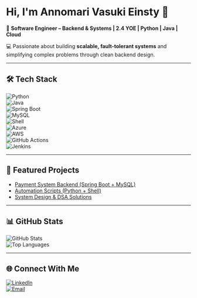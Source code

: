 # Hi, I'm Annomari Vasuki Einsty 👋

🚀 **Software Engineer – Backend & Systems | 2.4 YOE | Python | Java | Cloud**  

💻 Passionate about building **scalable, fault-tolerant systems** and simplifying complex problems through clean backend design.  

---

## 🛠️ Tech Stack  

![Python](https://img.shields.io/badge/Python-3776AB?style=for-the-badge&logo=python&logoColor=white)  
![Java](https://img.shields.io/badge/Java-ED8B00?style=for-the-badge&logo=openjdk&logoColor=white)  
![Spring Boot](https://img.shields.io/badge/Spring%20Boot-6DB33F?style=for-the-badge&logo=springboot&logoColor=white)  
![MySQL](https://img.shields.io/badge/MySQL-4479A1?style=for-the-badge&logo=mysql&logoColor=white)  
![Shell](https://img.shields.io/badge/Shell_Scripting-121011?style=for-the-badge&logo=gnu-bash&logoColor=white)  
![Azure](https://img.shields.io/badge/Microsoft_Azure-0078D4?style=for-the-badge&logo=microsoftazure&logoColor=white)  
![AWS](https://img.shields.io/badge/AWS-232F3E?style=for-the-badge&logo=amazonaws&logoColor=white)  
![GitHub Actions](https://img.shields.io/badge/GitHub_Actions-2088FF?style=for-the-badge&logo=githubactions&logoColor=white)  
![Jenkins](https://img.shields.io/badge/Jenkins-D24939?style=for-the-badge&logo=jenkins&logoColor=white)  

---

## 🔗 Featured Projects  

- [Payment System Backend (Spring Boot + MySQL)](https://github.com/annoeinsty/payment-system-backend)  
- [Automation Scripts (Python + Shell)](https://github.com/annoeinsty/automation-scripts)  
- [System Design & DSA Solutions](https://github.com/annoeinsty/system-design-dsa)  

---

## 📊 GitHub Stats  

![GitHub Stats](https://github-readme-stats.vercel.app/api?username=annoeinsty&show_icons=true&theme=tokyonight)  
![Top Languages](https://github-readme-stats.vercel.app/api/top-langs/?username=annoeinsty&layout=compact&theme=tokyonight)  

---

## 🌐 Connect With Me  

[![LinkedIn](https://img.shields.io/badge/LinkedIn-0077B5?style=for-the-badge&logo=linkedin&logoColor=white)](https://linkedin.com/in/annoeinsty)  
[![Email](https://img.shields.io/badge/Email-D14836?style=for-the-badge&logo=gmail&logoColor=white)](mailto:annoeinsty@gmail.com)  
